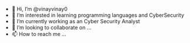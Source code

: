 - 👋 Hi, I’m @vinayvinay0
- 👀 I’m interested in learning programming languages and CyberSecurity
- 🌱 I’m currently working as an Cyber Security Analyst
- 💞️ I’m looking to collaborate on ...
- 📫 How to reach me ...

<!---
vinayvinay0/vinayvinay0 is a ✨ special ✨ repository because its `README.md` (this file) appears on your GitHub profile.
You can click the Preview link to take a look at your changes.
--->
